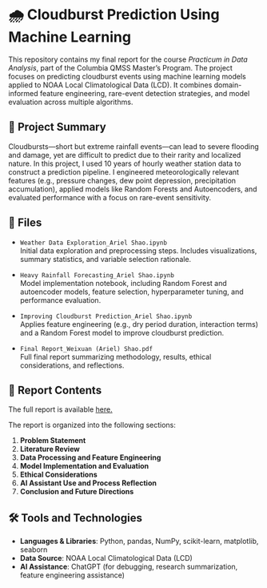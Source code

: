 # 🌧️ Cloudburst Prediction Using Machine Learning

This repository contains my final report for the course *Practicum in Data Analysis*, part of the Columbia QMSS Master’s Program. The project focuses on predicting cloudburst events using machine learning models applied to NOAA Local Climatological Data (LCD). It combines domain-informed feature engineering, rare-event detection strategies, and model evaluation across multiple algorithms.

## 📘 Project Summary

Cloudbursts—short but extreme rainfall events—can lead to severe flooding and damage, yet are difficult to predict due to their rarity and localized nature. In this project, I used 10 years of hourly weather station data to construct a prediction pipeline. I engineered meteorologically relevant features (e.g., pressure changes, dew point depression, precipitation accumulation), applied models like Random Forests and Autoencoders, and evaluated performance with a focus on rare-event sensitivity.

## 📂 Files

- `Weather Data Exploration_Ariel Shao.ipynb`  
  Initial data exploration and preprocessing steps. Includes visualizations, summary statistics, and variable selection rationale.

- `Heavy Rainfall Forecasting_Ariel Shao.ipynb`  
  Model implementation notebook, including Random Forest and autoencoder models, feature selection, hyperparameter tuning, and performance evaluation.

- `Improving Cloudburst Prediction_Ariel Shao.ipynb`  
  Applies feature engineering (e.g., dry period duration, interaction terms) and a Random Forest model to improve cloudburst prediction.

- `Final Report_Weixuan (Ariel) Shao.pdf`  
  Full final report summarizing methodology, results, ethical considerations, and reflections.

## 📑 Report Contents

The full report is available [here.](https://github.com/weixuanshao/cloudburst-prediction-ariel/blob/main/Final%20Report_Weixuan%20(Ariel)%20Shao.pdf) 

The report is organized into the following sections:

1. **Problem Statement**
2. **Literature Review**
3. **Data Processing and Feature Engineering**
4. **Model Implementation and Evaluation**
5. **Ethical Considerations**
6. **AI Assistant Use and Process Reflection**
7. **Conclusion and Future Directions**

## 🛠️ Tools and Technologies

- **Languages & Libraries**: Python, pandas, NumPy, scikit-learn, matplotlib, seaborn
- **Data Source**: NOAA Local Climatological Data (LCD)
- **AI Assistance**: ChatGPT (for debugging, research summarization, feature engineering assistance)
